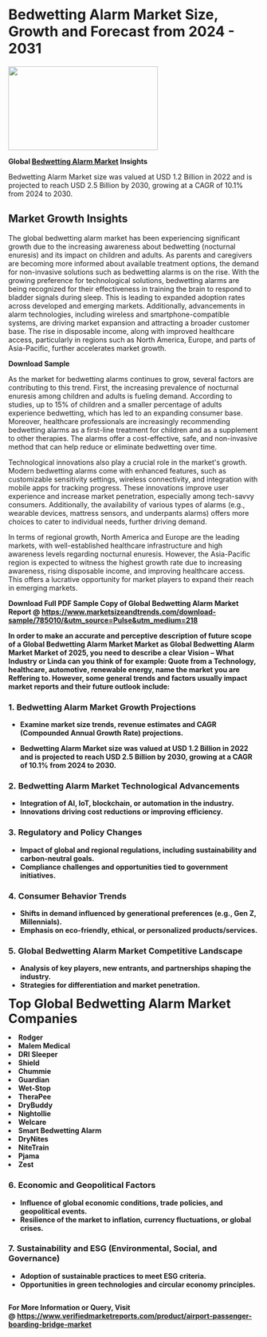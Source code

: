 <H1>Bedwetting Alarm Market Size, Growth and Forecast from 2024 - 2031</H1><img class="aligncenter size-medium wp-image-584254" src="https://thirdeyenews.in/wp-content/uploads/2024/09/Global-Market-Research-300x168.jpeg" alt="" width="300" height="168" /><p><strong>Global&nbsp;<a href="https://www.marketsizeandtrends.com/download-sample/785010/&amp;utm_source=Pulse&amp;utm_medium=218">Bedwetting Alarm Market</a> Insights</strong></p><p>Bedwetting Alarm Market size was valued at USD 1.2 Billion in 2022 and is projected to reach USD 2.5 Billion by 2030, growing at a CAGR of 10.1% from 2024 to 2030.</p><p><h2>Market Growth Insights</h2> <p>The global bedwetting alarm market has been experiencing significant growth due to the increasing awareness about bedwetting (nocturnal enuresis) and its impact on children and adults. As parents and caregivers are becoming more informed about available treatment options, the demand for non-invasive solutions such as bedwetting alarms is on the rise. With the growing preference for technological solutions, bedwetting alarms are being recognized for their effectiveness in training the brain to respond to bladder signals during sleep. This is leading to expanded adoption rates across developed and emerging markets. Additionally, advancements in alarm technologies, including wireless and smartphone-compatible systems, are driving market expansion and attracting a broader customer base. The rise in disposable income, along with improved healthcare access, particularly in regions such as North America, Europe, and parts of Asia-Pacific, further accelerates market growth.</p> <p><strong>Download Sample</strong></p> <p>As the market for bedwetting alarms continues to grow, several factors are contributing to this trend. First, the increasing prevalence of nocturnal enuresis among children and adults is fueling demand. According to studies, up to 15% of children and a smaller percentage of adults experience bedwetting, which has led to an expanding consumer base. Moreover, healthcare professionals are increasingly recommending bedwetting alarms as a first-line treatment for children and as a supplement to other therapies. The alarms offer a cost-effective, safe, and non-invasive method that can help reduce or eliminate bedwetting over time.</p> <p>Technological innovations also play a crucial role in the market's growth. Modern bedwetting alarms come with enhanced features, such as customizable sensitivity settings, wireless connectivity, and integration with mobile apps for tracking progress. These innovations improve user experience and increase market penetration, especially among tech-savvy consumers. Additionally, the availability of various types of alarms (e.g., wearable devices, mattress sensors, and underpants alarms) offers more choices to cater to individual needs, further driving demand.</p> <p>In terms of regional growth, North America and Europe are the leading markets, with well-established healthcare infrastructure and high awareness levels regarding nocturnal enuresis. However, the Asia-Pacific region is expected to witness the highest growth rate due to increasing awareness, rising disposable income, and improving healthcare access. This offers a lucrative opportunity for market players to expand their reach in emerging markets.</p> <p><strong></p><p><span class=""><strong>Download Full PDF Sample Copy of Global Bedwetting Alarm Market Report</strong> @ <a href="https://www.marketsizeandtrends.com/download-sample/785010/&amp;utm_source=Pulse&amp;utm_medium=218" target="_blank">https://www.marketsizeandtrends.com/download-sample/785010/&amp;utm_source=Pulse&amp;utm_medium=218</a></span></p><p>In order to make an accurate and perceptive description of future scope of a Global&nbsp;Bedwetting Alarm Market Market as Global&nbsp;Bedwetting Alarm Market Market of 2025, you need to describe a clear Vision &ndash; What Industry or Linda can you think of for example: Quote from a Technology, healthcare, automotive, renewable energy, name the market you are Reffering to. However, some general trends and factors usually impact market reports and their future outlook include:</p><h3>1.&nbsp;<strong>Bedwetting Alarm Market Growth Projections</strong></h3><ul><li>Examine market size trends, revenue estimates and CAGR (Compounded Annual Growth Rate) projections.</li><li><p>Bedwetting Alarm Market size was valued at USD 1.2 Billion in 2022 and is projected to reach USD 2.5 Billion by 2030, growing at a CAGR of 10.1% from 2024 to 2030.</p></li></ul><h3>2.&nbsp;<strong>Bedwetting Alarm Market Technological Advancements</strong></h3><ul><li>Integration of AI, IoT, blockchain, or automation in the industry.</li><li>Innovations driving cost reductions or improving efficiency.</li></ul><h3>3.&nbsp;<strong>Regulatory and Policy Changes</strong></h3><ul><li>Impact of global and regional regulations, including sustainability and carbon-neutral goals.</li><li>Compliance challenges and opportunities tied to government initiatives.</li></ul><h3>4.&nbsp;<strong>Consumer Behavior Trends</strong></h3><ul><li>Shifts in demand influenced by generational preferences (e.g., Gen Z, Millennials).</li><li>Emphasis on eco-friendly, ethical, or personalized products/services.</li></ul><h3>5.&nbsp;<strong>Global Bedwetting Alarm Market Competitive Landscape</strong></h3><ul><li>Analysis of key players, new entrants, and partnerships shaping the industry.</li><li>Strategies for differentiation and market penetration.</li></ul><p data-pm-slice="1 1 []"><span style="color: inherit; font-family: inherit; font-size: 25px;">Top Global Bedwetting Alarm Market Companies</span></p><div class="" data-test-id=""><p><li>Rodger</li><li> Malem Medical</li><li> DRI Sleeper</li><li> Shield</li><li> Chummie</li><li> Guardian</li><li> Wet-Stop</li><li> TheraPee</li><li> DryBuddy</li><li> Nightollie</li><li> Welcare</li><li> Smart Bedwetting Alarm</li><li> DryNites</li><li> NiteTrain</li><li> Pjama</li><li> Zest</li></p></div><h3>6.&nbsp;<strong>Economic and Geopolitical Factors</strong></h3><ul><li>Influence of global economic conditions, trade policies, and geopolitical events.</li><li>Resilience of the market to inflation, currency fluctuations, or global crises.</li></ul><h3>7.&nbsp;<strong>Sustainability and ESG (Environmental, Social, and Governance)</strong></h3><ul><li>Adoption of sustainable practices to meet ESG criteria.</li><li>Opportunities in green technologies and circular economy principles.</li></ul><h2><strong style="font-size: 14px;">For More Information or Query, Visit @&nbsp;</strong><a style="background-color: #ffffff; font-size: 14px;" href="https://www.marketsizeandtrends.com/report/bedwetting-alarm-market/" target="_blank">https://www.verifiedmarketreports.com/product/airport-passenger-boarding-bridge-market</a></h2>
